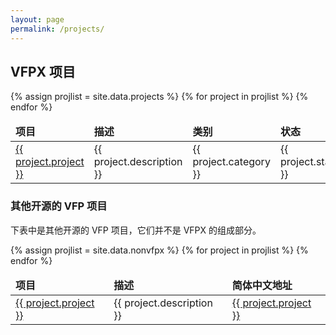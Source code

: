 ```yaml
---
layout: page
permalink: /projects/
---
```


## VFPX 项目

<table>
<thead>
<tr>
<td><strong>项目</strong></td>
<td><strong>描述</strong></td>
<td><strong>类别</strong></td>
<td><strong>状态</strong></td>
<td><strong>简体中文地址</strong></td>
</tr>
</thead>
<tbody>
{% assign projlist = site.data.projects %}
{% for project in projlist %}
<tr>
	<td><a target="_blank" href="{{ project.url }}">{{ project.project }}</a></td>
	<td>{{ project.description }}</td>
	<td>{{ project.category }}</td>
	<td>{{ project.state }}</td>
	<td><a target="_blank" href="{{ project.url2 }}">{{ project.project }}</a></td>
</tr>
{% endfor %}
</tbody>
</table>

### 其他开源的 VFP 项目

下表中是其他开源的 VFP 项目，它们并不是 VFPX 的组成部分。

<table>
<thead>
<tr>
<td><strong>项目</strong></td>
<td><strong>描述</strong></td>
<td><strong>简体中文地址</strong></td>
</tr>
</thead>
<tbody>
{% assign projlist = site.data.nonvfpx %}
{% for project in projlist %}
<tr>
	<td><a target="_blank" href="{{ project.url }}">{{ project.project }}</a></td>
	<td>{{ project.description }}</td>
	<td><a target="_blank" href="{{ project.url2  }}">{{ project.project }}</a></td>
</tr>
{% endfor %}
</tbody>
</table>
